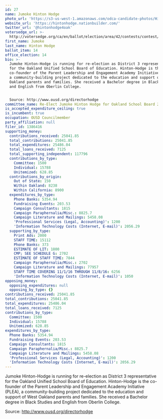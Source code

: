 ```yaml
---
id: 27
name: Jumoke Hinton Hodge
photo_url: 'https://s3-us-west-1.amazonaws.com/odca-candidate-photos/Hinton-Hodge.png'
website_url: 'https://hintonhodge.nationbuilder.com/'
twitter_url: '@hintonhodge4oak'
votersedge_url: >-
  http://votersedge.org/ca/en/ballot/election/area/42/contests/contest/13217/candidate/130695?&county=Alameda%20County&election_authority_id=1
first_name: Jumoke
last_name: Hinton Hodge
ballot_item: 14
office_election: 14
bio: >-
  Jumoke Hinton-Hodge is running for re-election as District 3 representative
  for the Oakland Unified School Board of Education. Hinton-Hodge is the
  co-founder of the Parent Leadership and Engagement Academy Initiative (PLEA),
  a community-building project dedicated to the education and support of West
  Oakland parents and families. She received a Bachelor degree in Black Studies
  and English from Oberlin College. 


  Source: http://www.ousd.org/directorhodge
committee_name: Re-Elect Jumoke Hinton Hodge for Oakland School Board 2016
is_accepted_expenditure_ceiling: true
is_incumbent: true
occupation: OUSD Councilmember
party_affiliation: null
filer_id: 1386416
supporting_money:
  contributions_received: 25041.85
  total_contributions: 25041.85
  total_expenditures: 25486.04
  total_loans_received: 7125
  total_supporting_independent: 117796
  contributions_by_type:
    Committee: 1500
    Individual: 15788
    Unitemized: 628.85
  contributions_by_origin:
    Out of State: 150
    Within Oakland: 8238
    Within California: 8900
  expenditures_by_type:
    Phone Banks: 5354.94
    Fundraising Events: 203.53
    Campaign Consultants: 1815
    Campaign Paraphernalia/Misc.: 8825.7
    Campaign Literature and Mailings: 5458.08
    'Professional Services (Legal, Accounting)': 1200
    'Information Technology Costs (Internet, E-mail)': 2056.29
  supporting_by_type:
    Print Ads: 2000
    STAFF TIME: 15112
    Phone Banks: 373
    ESTIMATE OF LIT: 1800
    CMP; SEE SCHEDULE G: 2702
    ESTIMATE OF STAFF TIME: 7844
    Campaign Paraphernalia/Misc.: 2702
    Campaign Literature and Mailings: 77957
    STAFF TIME COVERING 11/1/16 THROUGH 11/8/16: 6256
    'Information Technology Costs (Internet, E-mail)': 1050
opposing_money:
  opposing_expenditures: null
  opposing_by_type: {}
contributions_received: 25041.85
total_contributions: 25041.85
total_expenditures: 25486.04
total_loans_received: 7125
contributions_by_type:
  Committee: 1500
  Individual: 15788
  Unitemized: 628.85
expenditures_by_type:
  Phone Banks: 5354.94
  Fundraising Events: 203.53
  Campaign Consultants: 1815
  Campaign Paraphernalia/Misc.: 8825.7
  Campaign Literature and Mailings: 5458.08
  'Professional Services (Legal, Accounting)': 1200
  'Information Technology Costs (Internet, E-mail)': 2056.29
---
```

Jumoke Hinton-Hodge is running for re-election as District 3 representative for the Oakland Unified School Board of Education. Hinton-Hodge is the co-founder of the Parent Leadership and Engagement Academy Initiative (PLEA), a community-building project dedicated to the education and support of West Oakland parents and families. She received a Bachelor degree in Black Studies and English from Oberlin College. 

Source: http://www.ousd.org/directorhodge